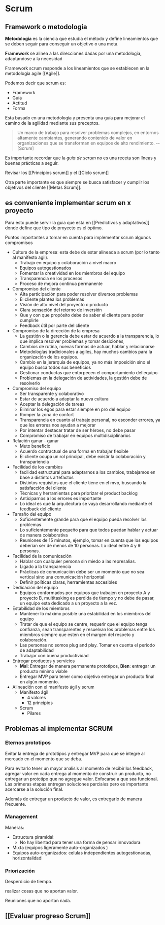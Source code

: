 # Scrum 

## Framework o metodología

**Metodología** es la ciencia que estudia el método y define lineamientos que se deben seguir para conseguir un objetivo o una meta. 

**Framework** se alinea a las direcciones dadas por una metodología, adaptandose a la necesidad


Framework scrum responde a los líneamientos que se establecen en la metodología agile [[Agile]]. 

Podemos decir que scrum es:

* Framework
* Guía 
* Actitud 
* Forma 

Esta basado en una metodología y presenta una guía para mejorar el camino de la agilidad mediante sus preceptos. 

> Un marco de trabajo para resolver problemas complejos, en entornos altamente cambiantes, generando contenido de valor en organizaciones que se transforman en equipos de alto rendimiento. 
> -- [Scrum]

Es importante recordar que la *guía de scrum* no es una receta son líneas y buenas prácticas a seguir. 

Revisar los [[Principios scrum]] y el [[Ciclo scrum]]

Otra parte importante es que siempre se busca satisfacer y cumplir los objetivos del cliente [[Metas Scrum]].

## es conveniente implementar scrum en x proyecto 

Para esto puede servir la guia que esta en [[Predictivos y adaptativos]]  donde define que tipo de proyecto es el óptimo. 

Puntos importantes a tomar en cuenta para implementar scrum algunos compromisos 

* Cultura de la empresa: esta debe de estar alineada a scrum (por lo tanto al manifesto agil). 
	* Trabajo en equipo y colaboración a nivel macro 
	* Equipos autogestionados 
	* Fomentar la creatividad en los miembros del equipo 
	* Transparencia en los procesos 
	* Proceso de mejora continua permanente 
* Compromiso del cliente 
	* Alta participación para poder resolver diversos problemas
	* El cliente plantea los problemas 
	* Visión de alto nivel del proyecto o producto 
	* Clara sensación del retorno de inversión 
	* Que y con que propósito debe de saber el cliente para poder cumplirle 
	* Feedback útil por parte del cliente 
* Compromiso de la dirección de la empresa 
	* La gestión o la gerencia debe estar de acuerdo a la transparencia, lo que implica resolver problemas y tomar desiciones, 
	* Cambios de rutina, nuevas formas de actuar, hablar y relacionarse
	* Metodologías tradicionales a agiles, hay muchos cambios para la organización de los equipos. 
	* Cambio en la jerarquia de equipos, ya no más imposición sino el equipo busca todos sus beneficios 
	* Gestionar conductas que entorpecen el comportamiento del equipo
	* Problemas en la delegación de actividades, la gestión debe de resolverlo 
* Compromiso del equipo
	* Ser transparente y colaborativo 
	* Estar de acuerdo a adaptar la nueva cultura
	* Aceptar la delegación de tareas 
	* Eliminar los egos para estar siempre en pro del equipo 
	* Romper la zona de confort 
	* Transparencia en cuanto al trabajo personal, no esconder errores, ya que los errores nos ayudan a mejorar 
	* Por intentar destacar tratar de ser héroes, no debe pasar
	* Compromiso de trabajar en equipos multidisciplinarios 
* Relación ganar - ganar
	* Muto beneficio 
	* Acuerdo contractual de una forma en trabajar flexible 
	* El cliente ocupa un rol principal, debe existir la colaboración y transpariencia 
* Facilidad de los cambios 
	* facilidad estructural para adaptarnos a los cambios, trabajamos en base a distintos artefactos 
	* Distintos requisitos que el cliente tiene en el mvp, buscando la satisfacción del cliente 
	* Técnicas y herramientas para priorizar el product backlog 
	* Anticiparnos a los errores es importante 
	* Lo ideal es que la arquitectura se vaya desarrollando mediante el feedback del cliente
* Tamaño del equipo 
	* Suficientemente grande para que el equipo pueda resolver los problemas 
	* Lo suficientemente pequeño para que todos puedan hablar y actuar de manera colaborativa 
	* Reuniones de 15 minutos, ejemplo, tomar en cuenta que los equipos deberían ser de menos de 10 personas. Lo ideal entre 4 y 9 personas. 
* Facilidad de la comunicación 
	* Hablar con cualquier persona sin miedo a las represalias. 
	* Ligado a la transparencia 
	* Prácticas de comunicación debe ser un momento que no sea vertical sino una comunicación horizontal 
	* Definir políticas claras, herramientas accesibles
* Dedicación del equipo 
	* Equipos conformados por equipos que trabajen en proyecto A y proyecto B, multitasking es perdida de tiempo y no debe de pasar, un equipo esta dedicado a un proyecto a la vez. 
* Estabilidad de los miembros 
	* Mantener lo máximo posible una estabilidad en los miembros del equipo 
	* Tratar de que el equipo se centre, requerir que el equipo tenga confianza, sean transparentes y resuelvan los problemas entre los miembros siempre que esten en el margen del respeto y colaboración. 
	* Las personas no somos plug and play. Tomar en cuenta el periodo de adaptabilidad 
	* Trabajar con buena productividad  
* Entregar productos y servicios 
	* **Mal**: Entregar de manera permanente prototipos, **Bien**: entregar un producto mínimo viable 
	* Entregar MVP para tener como objetivo entregar un producto final en algún momento. 
* Alineación con el manifesto ágil  y scrum 
	* Manifesto ágil 
		* 4 valores
		* 12 principios 
	* Scrum
		* Pilares

## Problemas al implementar SCRUM

### Eternos prototipos

Evitar la entrega de prototipos y entregar MVP para que se integre al mercado en el momento que se deba. 

Para evitarlo tener un mayor analisis al momento de recibir los feedback, agregar valor en cada entrega al momento de construir un producto, no entregar un prototipo que no agregue valor. Enfocarse a que sea funcional. Las primeras etapas entregan soluciones parciales pero es importante acercarse a la solución final. 

Además de entregar un producto de valor, es entregarlo de manera frecuente. 

### Management 
Maneras:
* Estructura piramidal:
	* No hay libertad para tener una forma de pensar innovadora
* Mixta (equipos ligeramente auto-organizados )
* Equipos auto-organizados: celulas independientes autogestionadas, horizontalidad 

### Priorización 

Desperdicio de tiempo. 

realizar cosas que no aportan valor. 

Reuniones que no aportan nada. 



## [[Evaluar progreso Scrum]]


